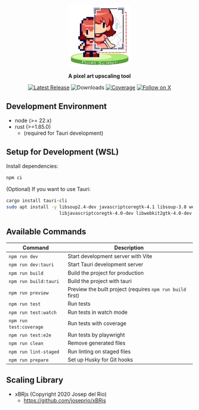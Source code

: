 <div align="center">  
  <a href="https://irokaru.github.io/pixel-scaler/">
    <img src="./public/logo.png" width="33%" alt="Pixel Scaler Logo"/>
  </a>
  <p><b>A pixel art upscaling tool</b></p>

  <!-- Badges -->
  <p>
    <a href="https://github.com/irokaru/pixel-scaler/releases/latest"><img src="https://img.shields.io/github/v/release/irokaru/pixel-scaler.svg?style=for-the-badge" alt="Latest Release"/></a>
    <img src="https://img.shields.io/github/downloads/irokaru/pixel-scaler/total?style=for-the-badge" alt="Downloads"/>
    <a href="https://app.codecov.io/gh/irokaru/pixel-scaler/tree/master"><img src="https://img.shields.io/codecov/c/github/irokaru/pixel-scaler?style=for-the-badge" alt="Coverage"/></a>
    <a href="https://x.com/IroKaru"><img src="https://img.shields.io/twitter/follow/irokaru?style=for-the-badge" alt="Follow on X"/></a>
  </p>
</div>

## Development Environment

* node (>= 22.x)
* rust (>=1.85.0)
  * (required for Tauri development)

## Setup for Development (WSL)

Install dependencies:

```sh
npm ci
```

(Optional) If you want to use Tauri:

```sh
cargo install tauri-cli
sudo apt install -y libsoup2.4-dev javascriptcoregtk-4.1 libsoup-3.0 webkit2gtk-4.1 \
                    libjavascriptcoregtk-4.0-dev libwebkit2gtk-4.0-dev librsvg2-dev
```

## Available Commands

| Command                 | Description                                                |
|-------------------------|------------------------------------------------------------|
| `npm run dev`           | Start development server with Vite                         |
| `npm run dev:tauri`     | Start Tauri development server                             |
| `npm run build`         | Build the project for production                           |
| `npm run build:tauri`   | Build the project with tauri                               |
| `npm run preview`       | Preview the built project (requires `npm run build` first) |
| `npm run test`          | Run tests                                                  |
| `npm run test:watch`    | Run tests in watch mode                                    |
| `npm run test:coverage` | Run tests with coverage                                    |
| `npm run test:e2e`      | Run tests by playwright                                    |
| `npm run clean`         | Remove generated files                                     |
| `npm run lint-staged`   | Run linting on staged files                                |
| `npm run prepare`       | Set up Husky for Git hooks                                 |

## Scaling Library

* xBRjs (Copyright 2020 Josep del Rio)
  * https://github.com/joseprio/xBRjs
